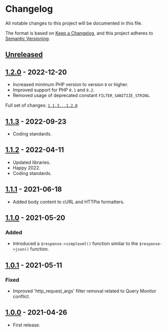 [1.1.3]: https://github.com/pronamic/wp-http/compare/1.1.2...1.1.3
# Changelog
All notable changes to this project will be documented in this file.

The format is based on [Keep a Changelog](https://keepachangelog.com/en/1.0.0/),
and this project adheres to [Semantic Versioning](https://semver.org/spec/v2.0.0.html).

## [Unreleased]

## [1.2.0] - 2022-12-20
- Increased minimum PHP version to version `8` or higher.
- Improved support for PHP `8.1` and `8.2`.
- Removed usage of deprecated constant `FILTER_SANITIZE_STRING`.

Full set of changes: [`1.1.3...1.2.0`][1.2.0]

[1.2.0]: https://github.com/pronamic/wp-http/compare/v1.1.3...v1.2.0

## [1.1.3] - 2022-09-23
- Coding standards.

## [1.1.2] - 2022-04-11
- Updated libraries.
- Happy 2022.
- Coding standards.

## [1.1.1] - 2021-06-18
- Added body content to cURL and HTTPie formatters.

## [1.1.0] - 2021-05-20
### Added
- Introduced a `$response->simplexml()` function similar to the `$response->json()` function.

## [1.0.1] - 2021-05-11
### Fixed
- Improved 'http_request_args' filter removal related to Query Monitor conflict.

## [1.0.0] - 2021-04-26
- First release.

[Unreleased]: https://github.com/pronamic/wp-http/compare/1.1.1...HEAD
[1.1.2]: https://github.com/pronamic/wp-http/compare/1.1.1...1.1.2
[1.1.1]: https://github.com/pronamic/wp-http/compare/1.1.0...1.1.1
[1.1.0]: https://github.com/pronamic/wp-http/compare/1.0.1...1.1.0
[1.0.1]: https://github.com/pronamic/wp-http/compare/1.0.0...1.0.1
[1.0.0]: https://github.com/pronamic/wp-http/releases/tag/1.0.0
